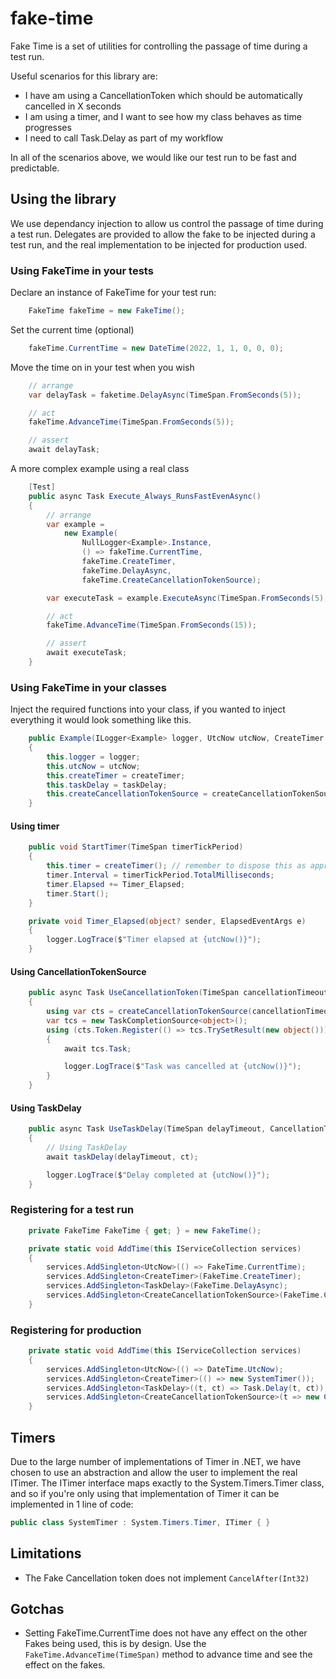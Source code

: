 # fake-time
Fake Time is a set of utilities for controlling the passage of time during a test run.

Useful scenarios for this library are:
* I have am using a CancellationToken which should be automatically cancelled in X seconds
* I am using a timer, and I want to see how my class behaves as time progresses
* I need to call Task.Delay as part of my workflow

In all of the scenarios above, we would like our test run to be fast and predictable.

## Using the library
We use dependancy injection to allow us control the passage of time during a test run. Delegates are provided to allow the fake to be injected during a test run, and the real implementation to be injected for production used.

### Using FakeTime in your tests
Declare an instance of FakeTime for your test run:
```csharp
    FakeTime fakeTime = new FakeTime();
```

Set the current time (optional)
```csharp
    fakeTime.CurrentTime = new DateTime(2022, 1, 1, 0, 0, 0);
```

Move the time on in your test when you wish
```csharp
    // arrange
    var delayTask = faketime.DelayAsync(TimeSpan.FromSeconds(5));

    // act
    fakeTime.AdvanceTime(TimeSpan.FromSeconds(5));

    // assert
    await delayTask;
```

A more complex example using a real class
```csharp
    [Test]
    public async Task Execute_Always_RunsFastEvenAsync()
    {
        // arrange
        var example =
            new Example(
                NullLogger<Example>.Instance,
                () => fakeTime.CurrentTime,
                fakeTime.CreateTimer,
                fakeTime.DelayAsync,
                fakeTime.CreateCancellationTokenSource);

        var executeTask = example.ExecuteAsync(TimeSpan.FromSeconds(5), TimeSpan.FromSeconds(10), TimeSpan.FromSeconds(5));

        // act
        fakeTime.AdvanceTime(TimeSpan.FromSeconds(15));

        // assert
        await executeTask;
    }
```

### Using FakeTime in your classes
Inject the required functions into your class, if you wanted to inject everything it would look something like this.
```csharp
    public Example(ILogger<Example> logger, UtcNow utcNow, CreateTimer createTimer, TaskDelay taskDelay, CreateCancellationTokenSource createCancellationTokenSource)
    {
        this.logger = logger;
        this.utcNow = utcNow;
        this.createTimer = createTimer;
        this.taskDelay = taskDelay;
        this.createCancellationTokenSource = createCancellationTokenSource;
    }
```

#### Using timer
```csharp
    public void StartTimer(TimeSpan timerTickPeriod)
    {
        this.timer = createTimer(); // remember to dispose this as appropriate
        timer.Interval = timerTickPeriod.TotalMilliseconds;
        timer.Elapsed += Timer_Elapsed;
        timer.Start();
    }

    private void Timer_Elapsed(object? sender, ElapsedEventArgs e)
    {
        logger.LogTrace($"Timer elapsed at {utcNow()}");
    }
```

#### Using CancellationTokenSource
```csharp
    public async Task UseCancellationToken(TimeSpan cancellationTimeout)
    {
        using var cts = createCancellationTokenSource(cancellationTimeout);
        var tcs = new TaskCompletionSource<object>();
        using (cts.Token.Register(() => tcs.TrySetResult(new object())))
        {
            await tcs.Task;

            logger.LogTrace($"Task was cancelled at {utcNow()}");
        }
    }
```

#### Using TaskDelay
```csharp
    public async Task UseTaskDelay(TimeSpan delayTimeout, CancellationToken ct = default)
    {
        // Using TaskDelay
        await taskDelay(delayTimeout, ct);

        logger.LogTrace($"Delay completed at {utcNow()}");
    }
```

### Registering for a test run
```csharp
    private FakeTime FakeTime { get; } = new FakeTime();

    private static void AddTime(this IServiceCollection services)
    {
        services.AddSingleton<UtcNow>(() => FakeTime.CurrentTime);
        services.AddSingleton<CreateTimer>(FakeTime.CreateTimer);
        services.AddSingleton<TaskDelay>(FakeTime.DelayAsync);
        services.AddSingleton<CreateCancellationTokenSource>(FakeTime.CreateCancellationTokenSource);
    }
```

### Registering for production
```csharp
    private static void AddTime(this IServiceCollection services)
    {
        services.AddSingleton<UtcNow>(() => DateTime.UtcNow);
        services.AddSingleton<CreateTimer>(() => new SystemTimer());
        services.AddSingleton<TaskDelay>((t, ct) => Task.Delay(t, ct));
        services.AddSingleton<CreateCancellationTokenSource>(t => new CancellationTokenSource(t));
    }
```

## Timers
Due to the large number of implementations of Timer in .NET, we have chosen to use an abstraction and allow the user to implement the real ITimer. The ITimer interface maps exactly to the System.Timers.Timer class, and so if you're only using that implementation of Timer it can be implemented in 1 line of code:
```csharp
public class SystemTimer : System.Timers.Timer, ITimer { }
```

## Limitations
* The Fake Cancellation token does not implement ```CancelAfter(Int32)```

## Gotchas
* Setting FakeTime.CurrentTime does not have any effect on the other Fakes being used, this is by design. Use the ```FakeTime.AdvanceTime(TimeSpan)``` method to advance time and see the effect on the fakes.